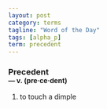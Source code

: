 ```yaml
---
layout: post
category: terms
tagline: "Word of the Day"
tags: [alpha_p]
term: precedent
---
```


<h3>Precedent<br/> <small>&mdash; v. (pre<span>&middot;</span>ce<span>&middot;</span>dent)</small></h3>
<p><ol>
<li>to touch a dimple</li>
</ol></p>
